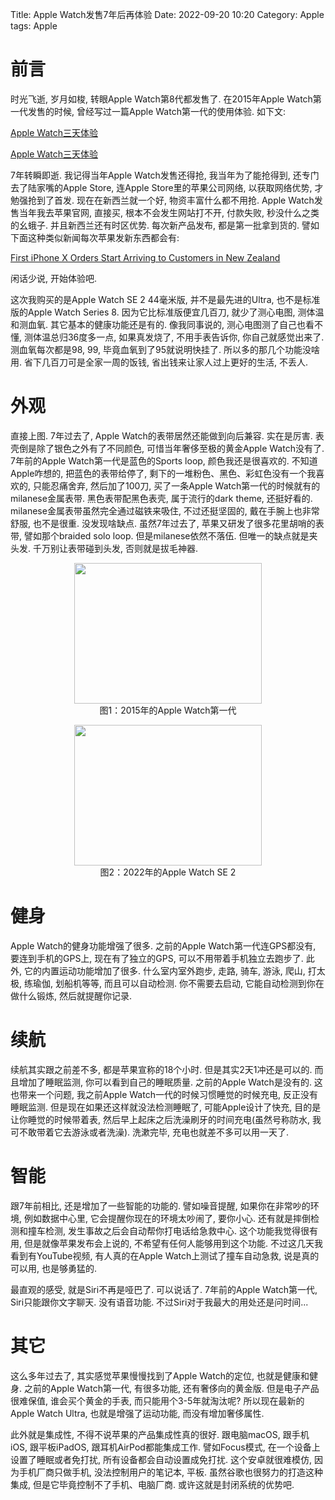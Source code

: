 Title: Apple Watch发售7年后再体验
Date: 2022-09-20 10:20
Category: Apple
tags: Apple

# 前言

时光飞逝, 岁月如梭, 转眼Apple Watch第8代都发售了. 在2015年Apple Watch第一代发售的时候, 曾经写过一篇Apple Watch第一代的使用体验. 如下文:

[Apple Watch三天体验](https://hezongjian.com/apple-watchsan-tian-ti-yan.html)

[Apple Watch三天体验]({filename}2015-04-27-10991.md)


7年转瞬即逝. 我记得当年Apple Watch发售还得抢, 我当年为了能抢得到, 还专门去了陆家嘴的Apple Store, 连Apple Store里的苹果公司网络, 以获取网络优势, 才勉强抢到了首发. 现在在新西兰就一个好, 物资丰富什么都不用抢. Apple Watch发售当年我去苹果官网, 直接买, 根本不会发生网站打不开, 付款失败, 秒没什么之类的幺蛾子. 并且新西兰还有时区优势. 每次新产品发布, 都是第一批拿到货的. 譬如下面这种类似新闻每次苹果发新东西都会有:

[First iPhone X Orders Start Arriving to Customers in New Zealand
](https://www.macrumors.com/2017/11/02/iphone-x-orders-arriving-in-new-zealand/)

闲话少说, 开始体验吧.

这次我购买的是Apple Watch SE 2 44毫米版, 并不是最先进的Ultra, 也不是标准版的Apple Watch Series 8. 因为它比标准版便宜几百刀, 就少了测心电图, 测体温和测血氧. 其它基本的健康功能还是有的. 像我同事说的, 测心电图测了自己也看不懂, 测体温总归36度多一点, 如果真发烧了, 不用手表告诉你, 你自己就感觉出来了. 测血氧每次都是98, 99, 毕竟血氧到了95就说明快挂了. 所以多的那几个功能没啥用. 省下几百刀可是全家一周的饭钱, 省出钱来让家人过上更好的生活, 不丢人.

# 外观

直接上图. 7年过去了, Apple Watch的表带居然还能做到向后兼容. 实在是厉害. 表壳倒是除了银色之外有了不同颜色, 可惜当年奢侈至极的黄金Apple Watch没有了. 7年前的Apple Watch第一代是蓝色的Sports loop, 颜色我还是很喜欢的. 不知道Apple咋想的, 把蓝色的表带给停了, 剩下的一堆粉色、黑色、彩虹色没有一个我喜欢的, 只能忍痛舍弃, 然后加了100刀, 买了一条Apple Watch第一代的时候就有的milanese金属表带. 黑色表带配黑色表壳, 属于流行的dark theme, 还挺好看的. milanese金属表带虽然完全通过磁铁来吸住, 不过还挺坚固的, 戴在手腕上也非常舒服, 也不是很重. 没发现啥缺点. 虽然7年过去了, 苹果又研发了很多花里胡哨的表带, 譬如那个braided solo loop. 但是milanese依然不落伍. 但唯一的缺点就是夹头发. 千万别让表带碰到头发, 否则就是拔毛神器. 

<p style="text-align: center;">
  <a href="/uploads/2015/04/2015-04-24-132847.jpg"><img class="aligncenter" src="/uploads/2015/04/2015-04-24-132847-300x225.jpg" width="300" height="225"  /></a><br /> 图1：2015年的Apple Watch第一代
</p>

<p style="text-align: center;">
  <a href="/uploads/2022/apple_watch_se_2.jpg"><img class="aligncenter" src="/uploads/2022/apple_watch_se_2.jpg" width="300" height="225" /></a><br /> 图2：2022年的Apple Watch SE 2
</p>

# 健身

 Apple Watch的健身功能增强了很多. 之前的Apple Watch第一代连GPS都没有, 要连到手机的GPS上, 现在有了独立的GPS, 可以不用带着手机独立去跑步了. 此外, 它的内置运动功能增加了很多. 什么室内室外跑步, 走路, 骑车, 游泳, 爬山, 打太极, 练瑜伽, 划船机等等, 而且可以自动检测. 你不需要去启动, 它能自动检测到你在做什么锻炼, 然后就提醒你记录. 

# 续航

续航其实跟之前差不多, 都是苹果宣称的18个小时. 但是其实2天1冲还是可以的. 而且增加了睡眠监测, 你可以看到自己的睡眠质量. 之前的Apple Watch是没有的. 这也带来一个问题, 我之前Apple Watch一代的时候习惯睡觉的时候充电, 反正没有睡眠监测. 但是现在如果还这样就没法检测睡眠了, 可能Apple设计了快充, 目的是让你睡觉的时候带着表, 然后早上起床之后洗澡刷牙的时间充电(虽然号称防水, 我可不敢带着它去游泳或者洗澡). 洗漱完毕, 充电也就差不多可以用一天了.

# 智能

跟7年前相比, 还是增加了一些智能的功能的. 譬如噪音提醒, 如果你在非常吵的环境, 例如数据中心里, 它会提醒你现在的环境太吵闹了, 要你小心. 还有就是摔倒检测和撞车检测, 发生事故之后会自动帮你打电话给急救中心. 这个功能我觉得很有用, 但是就像苹果发布会上说的, 不希望有任何人能够用到这个功能. 不过这几天我看到有YouTube视频, 有人真的在Apple Watch上测试了撞车自动急救, 说是真的可以用, 也是够勇猛的.

最直观的感受, 就是Siri不再是哑巴了. 可以说话了. 7年前的Apple Watch第一代, Siri只能跟你文字聊天. 没有语音功能. 不过Siri对于我最大的用处还是问时间... 

# 其它

这么多年过去了, 其实感觉苹果慢慢找到了Apple Watch的定位, 也就是健康和健身. 之前的Apple Watch第一代, 有很多功能, 还有奢侈向的黄金版. 但是电子产品很难保值, 谁会买个黄金的手表, 而只能用个3-5年就淘汰呢? 所以现在最新的Apple Watch Ultra, 也就是增强了运动功能, 而没有增加奢侈属性.

此外就是集成性, 不得不说苹果的产品集成性真的很好. 跟电脑macOS, 跟手机iOS, 跟平板iPadOS, 跟耳机AirPod都能集成工作. 譬如Focus模式, 在一个设备上设置了睡眠或者免打扰, 所有设备都会自动设置成免打扰. 这个安卓就很难模仿, 因为手机厂商只做手机, 没法控制用户的笔记本, 平板. 虽然谷歌也很努力的打造这种集成, 但是它毕竟控制不了手机、电脑厂商. 或许这就是封闭系统的优势吧. 
